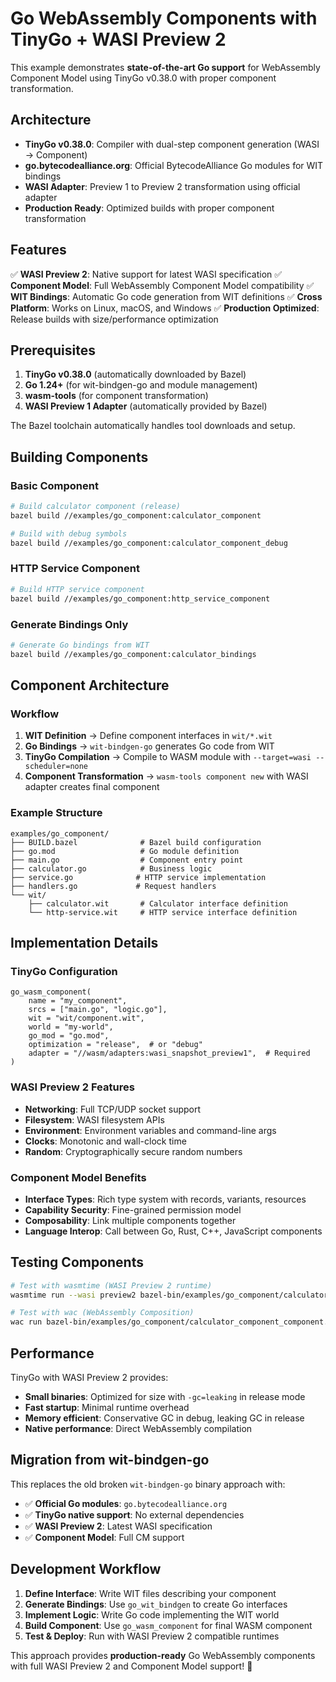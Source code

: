 # Go WebAssembly Components with TinyGo + WASI Preview 2

This example demonstrates **state-of-the-art Go support** for WebAssembly Component Model using TinyGo v0.38.0 with proper component transformation.

## Architecture

- **TinyGo v0.38.0**: Compiler with dual-step component generation (WASI → Component)
- **go.bytecodealliance.org**: Official BytecodeAlliance Go modules for WIT bindings
- **WASI Adapter**: Preview 1 to Preview 2 transformation using official adapter
- **Production Ready**: Optimized builds with proper component transformation

## Features

✅ **WASI Preview 2**: Native support for latest WASI specification
✅ **Component Model**: Full WebAssembly Component Model compatibility
✅ **WIT Bindings**: Automatic Go code generation from WIT definitions
✅ **Cross Platform**: Works on Linux, macOS, and Windows
✅ **Production Optimized**: Release builds with size/performance optimization

## Prerequisites

1. **TinyGo v0.38.0** (automatically downloaded by Bazel)
2. **Go 1.24+** (for wit-bindgen-go and module management)
3. **wasm-tools** (for component transformation)
4. **WASI Preview 1 Adapter** (automatically provided by Bazel)

The Bazel toolchain automatically handles tool downloads and setup.

## Building Components

### Basic Component

```bash
# Build calculator component (release)
bazel build //examples/go_component:calculator_component

# Build with debug symbols
bazel build //examples/go_component:calculator_component_debug
```

### HTTP Service Component

```bash
# Build HTTP service component
bazel build //examples/go_component:http_service_component
```

### Generate Bindings Only

```bash
# Generate Go bindings from WIT
bazel build //examples/go_component:calculator_bindings
```

## Component Architecture

### Workflow

1. **WIT Definition** → Define component interfaces in `wit/*.wit`
2. **Go Bindings** → `wit-bindgen-go` generates Go code from WIT
3. **TinyGo Compilation** → Compile to WASM module with `--target=wasi --scheduler=none`
4. **Component Transformation** → `wasm-tools component new` with WASI adapter creates final component

### Example Structure

```
examples/go_component/
├── BUILD.bazel              # Bazel build configuration
├── go.mod                   # Go module definition
├── main.go                  # Component entry point
├── calculator.go            # Business logic
├── service.go              # HTTP service implementation
├── handlers.go             # Request handlers
└── wit/
    ├── calculator.wit       # Calculator interface definition
    └── http-service.wit     # HTTP service interface definition
```

## Implementation Details

### TinyGo Configuration

```starlark
go_wasm_component(
    name = "my_component",
    srcs = ["main.go", "logic.go"],
    wit = "wit/component.wit",
    world = "my-world",
    go_mod = "go.mod",
    optimization = "release",  # or "debug"
    adapter = "//wasm/adapters:wasi_snapshot_preview1",  # Required
)
```

### WASI Preview 2 Features

- **Networking**: Full TCP/UDP socket support
- **Filesystem**: WASI filesystem APIs
- **Environment**: Environment variables and command-line args
- **Clocks**: Monotonic and wall-clock time
- **Random**: Cryptographically secure random numbers

### Component Model Benefits

- **Interface Types**: Rich type system with records, variants, resources
- **Capability Security**: Fine-grained permission model
- **Composability**: Link multiple components together
- **Language Interop**: Call between Go, Rust, C++, JavaScript components

## Testing Components

```bash
# Test with wasmtime (WASI Preview 2 runtime)
wasmtime run --wasi preview2 bazel-bin/examples/go_component/calculator_component_component.wasm

# Test with wac (WebAssembly Composition)
wac run bazel-bin/examples/go_component/calculator_component_component.wasm
```

## Performance

TinyGo with WASI Preview 2 provides:

- **Small binaries**: Optimized for size with `-gc=leaking` in release mode
- **Fast startup**: Minimal runtime overhead
- **Memory efficient**: Conservative GC in debug, leaking GC in release
- **Native performance**: Direct WebAssembly compilation

## Migration from wit-bindgen-go

This replaces the old broken `wit-bindgen-go` binary approach with:

- ✅ **Official Go modules**: `go.bytecodealliance.org`
- ✅ **TinyGo native support**: No external dependencies
- ✅ **WASI Preview 2**: Latest WASI specification
- ✅ **Component Model**: Full CM support

## Development Workflow

1. **Define Interface**: Write WIT files describing your component
2. **Generate Bindings**: Use `go_wit_bindgen` to create Go interfaces
3. **Implement Logic**: Write Go code implementing the WIT world
4. **Build Component**: Use `go_wasm_component` for final WASM component
5. **Test & Deploy**: Run with WASI Preview 2 compatible runtimes

This approach provides **production-ready** Go WebAssembly components with full WASI Preview 2 and Component Model support! 🚀
